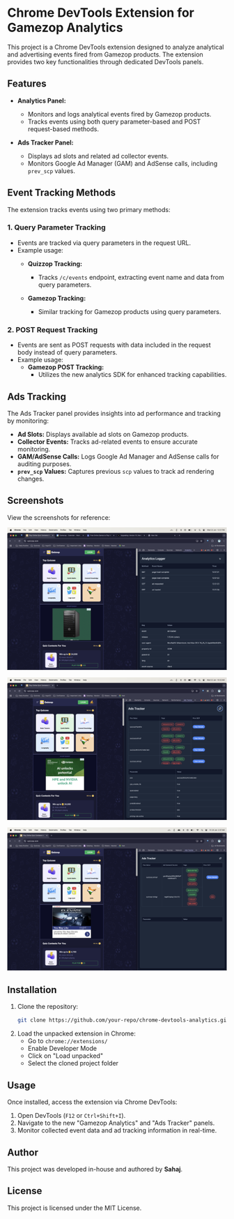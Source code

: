 # Chrome DevTools Extension for Gamezop Analytics

This project is a Chrome DevTools extension designed to analyze analytical and advertising events fired from Gamezop products. The extension provides two key functionalities through dedicated DevTools panels.

## Features

- **Analytics Panel:**
  - Monitors and logs analytical events fired by Gamezop products.
  - Tracks events using both query parameter-based and POST request-based methods.
  
- **Ads Tracker Panel:**
  - Displays ad slots and related ad collector events.
  - Monitors Google Ad Manager (GAM) and AdSense calls, including `prev_scp` values.

## Event Tracking Methods

The extension tracks events using two primary methods:

### 1. Query Parameter Tracking
- Events are tracked via query parameters in the request URL.
- Example usage:
  - **Quizzop Tracking:**
    - Tracks `/c/events` endpoint, extracting event name and data from query parameters.
  
  - **Gamezop Tracking:**
    - Similar tracking for Gamezop products using query parameters.

### 2. POST Request Tracking
- Events are sent as POST requests with data included in the request body instead of query parameters.
- Example usage:
  - **Gamezop POST Tracking:**
    - Utilizes the new analytics SDK for enhanced tracking capabilities.

## Ads Tracking

The Ads Tracker panel provides insights into ad performance and tracking by monitoring:

- **Ad Slots:** Displays available ad slots on Gamezop products.
- **Collector Events:** Tracks ad-related events to ensure accurate monitoring.
- **GAM/AdSense Calls:** Logs Google Ad Manager and AdSense calls for auditing purposes.
- **`prev_scp` Values:** Captures previous `scp` values to track ad rendering changes.

## Screenshots

View the screenshots for reference:

![Analytics Logger](examples/analytics.png)


![Ads Tracking](examples/ads.png)


![Ad Demand Source](examples/demand-source.png)


## Installation

1. Clone the repository:
   ```sh
   git clone https://github.com/your-repo/chrome-devtools-analytics.git
   ```
2. Load the unpacked extension in Chrome:
   - Go to `chrome://extensions/`
   - Enable Developer Mode
   - Click on "Load unpacked"
   - Select the cloned project folder

## Usage

Once installed, access the extension via Chrome DevTools:

1. Open DevTools (`F12` or `Ctrl+Shift+I`).
2. Navigate to the new "Gamezop Analytics" and "Ads Tracker" panels.
3. Monitor collected event data and ad tracking information in real-time.

## Author

This project was developed in-house and authored by **Sahaj**.

## License

This project is licensed under the MIT License.

